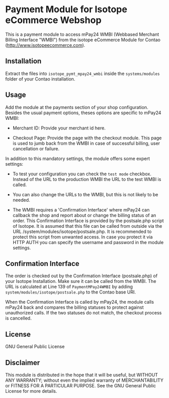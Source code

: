 Payment Module for Isotope eCommerce Webshop
============================================

This is a payment module to access mPay24 WMBI (Webbased Merchant Billing Interface "WMBI") from the isotope eCommerce Module for Contao (http://www.isotopeecommerce.com). 

Installation
------------

Extract the files into `isotope_pymt_mpay24_wmbi` inside the `systems/modules` folder of your Contao installation.

Usage
-----

Add the module at the payments section of your shop configuration. Besides the usual payment options, theses options are specific to mPay24 WMBI:

* Merchant ID: Provide your merchant id here. 

* Checkout Page: Provide the page with the checkout module. This page is used to jumb back from the WMBI in case of successful billing, user cancellation or failure. 

In addition to this mandatory settings, the module offers some expert settings:

* To test your configuration you can check the `test mode` checkbox. Instead of the URL to the production WMBI the URL to the test WMBI is called. 

* You can also change the URLs to the WMBI, but this is not likely to be needed.

* The WMBI requires a 'Confirmation Interface' where mPay24 can callback the shop and report about or change the billing status of an order. This Confirmation Interface is provided by the postsale.php script of Isotope. It is assumed that this file can be called from outside via the URL <your-contao-base>/system/modules/isotope/postsale.php. It is recommended to protect this script from unwanted access. In case you protect it via HTTP AUTH you can specify the username and password in the module settings. 

Confirmation Interface
----------------------

The order is checked out by the Confirmation Interface (postsale.php) of your Isotope Installation. Make sure it can be called from the WMBI. The URL is calculated at Line 139 of `PaymentMPay24WMBI` by adding `system/modules/isotope/postsale.php` to the Contao base URI. 

When the Confirmation Interface is called by mPay24, the module calls mPay24 back and compares the billing statuses to protect against unauthorized calls. If the two statuses do not match, the checkout process is cancelled. 

License
-------

GNU General Public License

Disclaimer
----------

This module is distributed in the hope that it will be useful, but WITHOUT ANY WARRANTY; without even the implied warranty of MERCHANTABILITY or FITNESS FOR A PARTICULAR PURPOSE.  See the GNU General Public License for more details.

